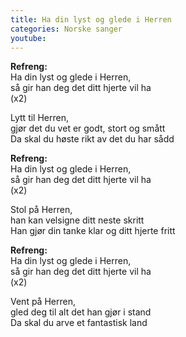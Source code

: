 ```yaml
---
title: Ha din lyst og glede i Herren
categories: Norske sanger
youtube:  
---
```


**Refreng:**  
Ha din lyst og glede i Herren,  
så gir han deg det ditt hjerte vil ha  
(x2)

Lytt til Herren,  
gjør det du vet er godt, stort og smått  
Da skal du høste rikt av det du har sådd

**Refreng:**  
Ha din lyst og glede i Herren,  
så gir han deg det ditt hjerte vil ha  
(x2)

Stol på Herren,  
han kan velsigne ditt neste skritt  
Han gjør din tanke klar og ditt hjerte fritt

**Refreng:**  
Ha din lyst og glede i Herren,  
så gir han deg det ditt hjerte vil ha  
(x2)

Vent på Herren,  
gled deg til alt det han gjør i stand  
Da skal du arve et fantastisk land
